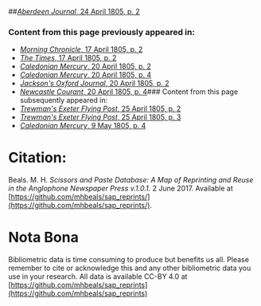##[*Aberdeen Journal*, 24 April 1805, p. 2](https://mhbeals.github.io/sap_html/Aberdeen-Journal/Aberdeen-Journal-24-April-1805-p-2)

### Content from this page previously appeared in:
+ [*Morning Chronicle*, 17 April 1805, p. 2](https://mhbeals.github.io/sap_html/Morning-Chronicle/Morning-Chronicle-17-April-1805-p-2)
+ [*The Times*, 17 April 1805, p. 2](https://mhbeals.github.io/sap_html/The-Times/The-Times-17-April-1805-p-2)
+ [*Caledonian Mercury*, 20 April 1805, p. 2](https://mhbeals.github.io/sap_html/Caledonian-Mercury/Caledonian-Mercury-20-April-1805-p-2)
+ [*Caledonian Mercury*, 20 April 1805, p. 4](https://mhbeals.github.io/sap_html/Caledonian-Mercury/Caledonian-Mercury-20-April-1805-p-4)
+ [*Jackson's Oxford Journal*, 20 April 1805, p. 2](https://mhbeals.github.io/sap_html/Jackson's-Oxford-Journal/Jackson's-Oxford-Journal-20-April-1805-p-2)
+ [*Newcastle Courant*, 20 April 1805, p. 4](https://mhbeals.github.io/sap_html/Newcastle-Courant/Newcastle-Courant-20-April-1805-p-4)### Content from this page subsequently appeared in:
+ [*Trewman's Exeter Flying Post*, 25 April 1805, p. 2](https://mhbeals.github.io/sap_html/Trewman's-Exeter-Flying-Post/Trewman's-Exeter-Flying-Post-25-April-1805-p-2)
+ [*Trewman's Exeter Flying Post*, 25 April 1805, p. 3](https://mhbeals.github.io/sap_html/Trewman's-Exeter-Flying-Post/Trewman's-Exeter-Flying-Post-25-April-1805-p-3)
+ [*Caledonian Mercury*, 9 May 1805, p. 4](https://mhbeals.github.io/sap_html/Caledonian-Mercury/Caledonian-Mercury-9-May-1805-p-4)
                    
# Citation: 

Beals. M. H. *Scissors and Paste Database: A Map of Reprinting and Reuse in the Anglophone Newspaper Press v.1.0.1.* 2 June 2017. Available at [https://github.com/mhbeals/sap_reprints/](https://github.com/mhbeals/sap_reprints/). 
                    
# Nota Bona

Bibliometric data is time consuming to produce but benefits us all. Please remember to cite or acknowledge this and any other bibliometric data you use in your research. All data is available CC-BY 4.0 at [https://github.com/mhbeals/sap_reprints](https://github.com/mhbeals/sap_reprints)